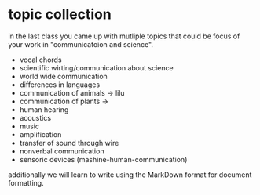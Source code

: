 # topic collection

in the last class you came up with mutliple topics that could be focus of your work in "communicatoion and science".

- vocal chords
- scientific wirting/communication about science
- world wide communication 
- differences in languages
- communication of animals  -> lilu
- communication of plants -> 
- human hearing
- acoustics
- music
- amplification
- transfer of sound through wire
- nonverbal communication
- sensoric devices (mashine-human-communication)

additionally we will learn to write using the MarkDown format for document formatting.
